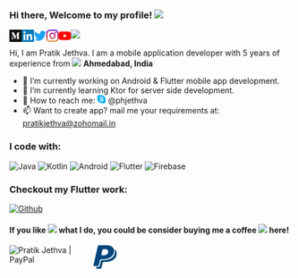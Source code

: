 ### Hi there, Welcome to my profile! <img src="https://media.giphy.com/media/LOnt6uqjD9OexmQJRB/giphy.gif" width="30px">
<a href="https://medium.com/@pratikjethva">
  <img align="left" alt="Pratik Jethva | Medium" width="22px" src="https://raw.githubusercontent.com/phjethva/phjethva/master/assets/medium.svg" /></a>
<a href="https://www.linkedin.com/in/phjethva/">
  <img align="left" alt="Pratik Jethva | LinkedIN" width="22px" src="https://raw.githubusercontent.com/phjethva/phjethva/master/assets/linkedin.svg" /></a>
<a href="https://twitter.com/PratikJethva">
  <img align="left" alt="Pratik Jethva | Twitter" width="22px" src="https://raw.githubusercontent.com/phjethva/phjethva/master/assets/twitter.svg" /></a>
<a href="https://www.instagram.com/pratikjethva">
  <img align="left" alt="Pratik Jethva | Instagram" width="22px" src="https://raw.githubusercontent.com/phjethva/phjethva/master/assets/instagram.svg" /></a>
<a href="https://www.youtube.com/channel/UCXEwGsaOjSYgZqCHgowgv1w">
  <img align="left" alt="Pratik Jethva | Youtube" width="22px" src="https://raw.githubusercontent.com/phjethva/phjethva/master/assets/youtube.svg" /></a>

![](https://visitor-badge.glitch.me/badge?page_id=phjethva.phjethva)

Hi, I am Pratik Jethva. I am a mobile application developer with 5 years of experience from <img src="https://image.flaticon.com/icons/svg//330/330439.svg" width="15"/> <b>Ahmedabad, India</b>

- 🔭 I’m currently working on Android & Flutter mobile app development.
- 🌱 I’m currently learning Ktor for server side development.
- 💬 How to reach me: <img src="https://raw.githubusercontent.com/phjethva/phjethva/master/assets/skype.svg" width="15"> @phjethva
- 📫 Want to create app? mail me your requirements at: pratikjethva@zohomail.in

<h3>I code with:</h3>
<p>
  <img alt="Java" src="https://img.shields.io/badge/-Java-5382a1?style=flat-square&logo=java&logoColor=white" />
  <img alt="Kotlin" src="https://img.shields.io/badge/-Kotlin-f89820?style=flat-square&logo=kotlin&logoColor=white" />
  <img alt="Android" src="https://img.shields.io/badge/-Android-3ddc84?style=flat-square&logo=android&logoColor=white" />
  <img alt="Flutter" src="https://img.shields.io/badge/-Flutter-42a5f5?style=flat-square&logo=flutter&logoColor=white" />
  <img alt="Firebase" src="https://img.shields.io/badge/-Firebase-ffa611?style=flat-square&logo=firebase&logoColor=white" />
</p>

<h3>Checkout my Flutter work:</h3>
<a href="https://github.com/potterTheCoder" target="_blank">
    <img alt="Github" src="https://img.shields.io/badge/GitHub-%2312100E.svg?&style=for-the-badge&logo=Github&logoColor=white" /></a>

<h4>If you like <img src="https://media.giphy.com/media/githXuqOW2ytB7OfAI/giphy.gif" width="30px"> what I do, you could be consider buying me a coffee <img src="https://media.giphy.com/media/eNwO33cDf7H60uqErv/giphy.gif" width="30px"> here!</h4>
<a href="https://www.paypal.com/paypalme/phjethva" target="_blank">
    <img align="left" alt="Pratik Jethva | PayPal" width="150" src="https://cdn.buymeacoffee.com/buttons/v2/default-red.png"/></a>
<a href="https://www.paypal.com/paypalme/phjethva" target="_blank">
    <img align="left" alt="Pratik Jethva | PayPal" width="42px" src="https://raw.githubusercontent.com/phjethva/phjethva/master/assets/paypal.svg"/></a>
